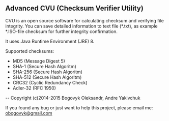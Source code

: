 Advanced CVU (Checksum Verifier Utility)
---
CVU is an open source software for calculating checksum and verifying file integrity. You can save detailed information to text file (*.txt), as example *.ISO-file checksum for further integrity confirmation.

It uses Java Runtime Environment (JRE) 8.

Supported checksums:
- MD5 (Message Digest 5)
- SHA-1 (Secure Hash Algoritm)
- SHA-256 (Secure Hash Algoritm)
- SHA-512 (Secure Hash Algoritm)
- CRC32 (Cyclic Redundancy Check)
- Adler-32 (RFC 1950)

--
Copyright (c)2014-2015
Bogovyk Oleksandr, Andre Yakivchuk

If you found any bug or just want to help this project, please email me: obogovyk@gmail.com
